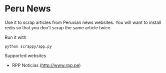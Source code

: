 <h1>Peru News</h1>

Use it to scrap articles from Peruvian news websites. You will want to install redis
so that you don't scrap the same article twice.

Run it with

    python scrappy/app.py
    
    
Supported websites

* RPP Noticias (http://www.rpp.pe)
